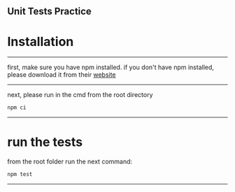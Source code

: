 Unit Tests Practice
----


# Installation

---
first, make sure you have npm installed.
if you don't have npm installed, please download it from their [website](https://docs.npmjs.com/downloading-and-installing-node-js-and-npm)

---
next, please run in the cmd from the root directory
```sh
npm ci
```

---

# run the tests
from the root folder run the next command:
```sh
npm test
```
___

